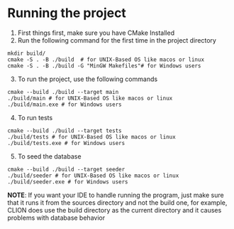 # Running the project

1. First things first, make sure you have CMake Installed
2. Run the following command for the first time in the project directory

```
mkdir build/
cmake -S . -B ./build  # for UNIX-Based OS like macos or linux
cmake -S . -B ./build -G "MinGW Makefiles"# for Windows users
```

3. To run the project, use the following commands

```
cmake --build ./build --target main
./build/main # for UNIX-Based OS like macos or linux
./build/main.exe # for Windows users
```

4. To run tests

```
cmake --build ./build --target tests
./build/tests # for UNIX-Based OS like macos or linux
./build/tests.exe # for Windows users
```

5. To seed the database

```
cmake --build ./build --target seeder
./build/seeder # for UNIX-Based OS like macos or linux
./build/seeder.exe # for Windows users
```

**NOTE**: If you want your IDE to handle running the program, just make sure
that it runs it from the sources directory and not the build one, for example,
CLION does use the build directory as the current directory and it causes
problems with database behavior
